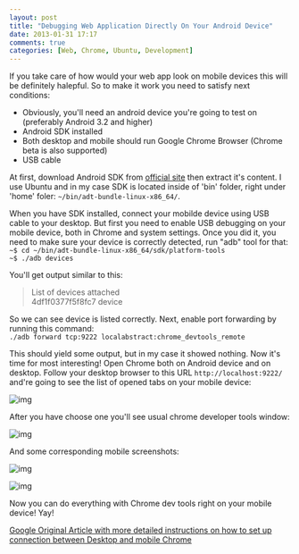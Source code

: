 ```yaml
---
layout: post
title: "Debugging Web Application Directly On Your Android Device"
date: 2013-01-31 17:17
comments: true
categories: [Web, Chrome, Ubuntu, Development]
---
```


If you take care of how would your web app look on mobile devices this will be definitely halepful. So to make it work you need to satisfy next conditions:

  - Obviously, you'll need an android device you're going to test on (preferably Android 3.2 and higher)
  - Android SDK installed
  - Both desktop and mobile should run Google Chrome Browser (Chrome beta is also supported)
  - USB cable

<!-- more -->
At first, download Android SDK from [official site](http://developer.android.com/sdk/index.html) 
then extract it's content. I use Ubuntu and in my case SDK is located inside of 'bin' folder, 
right under 'home' foler: `~/bin/adt-bundle-linux-x86_64/`. 

When you have SDK installed, connect your mobilde device using USB cable to your desktop. 
But first you need to enable USB debugging on your mobile device, both in Chrome and system settings. 
Once you did it, you need to make sure your device is correctly detected, run "adb" tool for that: <br />
`~$ cd ~/bin/adt-bundle-linux-x86_64/sdk/platform-tools` <br />
`~$ ./adb devices`

You'll get output similar to this:

> List of devices attached <br />
  4df1f0377f5f8fc7    device

So we can see device is listed correctly. Next, enable port forwarding by running this command: <br />
`./adb forward tcp:9222 localabstract:chrome_devtools_remote`

This should yield some output, but in my case it showed nothing.
Now it's time for most interesting! Open Chrome both on Android device and on desktop. 
Follow your desktop browser to this URL `http://localhost:9222/` and're going to see the 
list of opened tabs on your mobile device:

![img](http://farm9.staticflickr.com/8492/8431975033_2fbe3d65fd_z.jpg)

After you have choose one you'll see usual chrome developer tools window:

![img](http://farm9.staticflickr.com/8217/8431995941_0a6485bb3f_z.jpg)

And some corresponding mobile screenshots:

![img](http://farm9.staticflickr.com/8097/8431988489_e8190eef4f_z.jpg)

![img](http://farm9.staticflickr.com/8464/8431989119_1f6748d41e_z.jpg)

Now you can do everything with Chrome dev tools right on your mobile device! Yay!

[Google Original Article with more detailed instructions on how to set up connection between Desktop and mobile Chrome](https://developers.google.com/chrome-developer-tools/docs/remote-debugging)